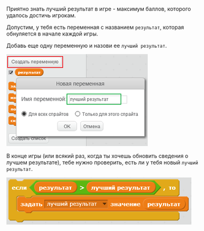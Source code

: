Приятно знать лучший результат в игре - максимум баллов, которого удалось достичь игрокам.

Допустим, у тебя есть переменная с названием `результат`, которая обнуляется в начале каждой игры.

Добавь еще одну переменную и назови ее `лучший результат`.

![скриншот](images/make-high-score-variable.png)

В конце игры (или всякий раз, когда ты хочешь обновить сведения о лучшем результате), тебе нужно проверить, есть ли у тебя новый `лучший результат`.

![скриншот](images/check-for-high-score.png)